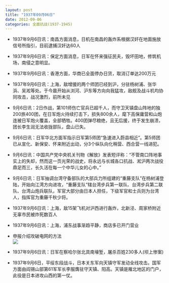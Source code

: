 ```yaml
---
layout: post
title: "1937年09月06日"
date: 2012-09-06
categories: 全面抗战(1937-1945)
---
```


<meta name="referrer" content="no-referrer" />

- 1937年9月6日讯：南昌方面消息，日机在南昌的轰炸系根据汉奸在地面施放信号所指引，目前逮捕汉奸达60人 

- 1937年9月6日讯：保定方面消息，日军在怀来强征民夫，毁坏田地，修筑机场，南侵之意明显。 

- 1937年9月6日讯：香港方面，华商已全面停办日货，取消订单达200万元 

- 1937年9月6日讯：上海，敌增援的两个师团已经到沪，分驻杨树浦、张华浜、吴淞等处。于今晨开始从浏河、沪东等方向向我猛攻，敌舰及战斗机均协同攻击，战况激烈，前所未见 

- 9月6日讯：2日作战，第101师伤亡官兵已超千人，而守卫天镇盘山阵地的独200旅400团，在日军炮火持续打击下，损失800余人，麾下高保庸营和山炮连被日军炮火覆盖，全部牺牲。400团弹尽粮绝，且无后援，终于发生崩溃，团长李生润无法收拢部队，盘山已失。 

- 9月6日讯：日军华北方面军指示日军第5师团“急速进入蔚县相近”。第5师团已从宣化、新保安、怀来附近出动，分3个纵队向化稍营、西合营一线进犯。 

- 9月6日讯：中国共产党中央机关刊物《解放》发表短评称：“不管南口阵地事实上的失却，然而这一页光荣的战史，将永远与长城各口抗战、淞沪两次战役鼎足而三，长久活在每一个中华儿女的心中。” 

- 9月6日讯：日军抽调台湾守备部队的大部兵力所组建的“重藤支队”在杨树浦登陆，开始向江湾方向进攻，“重藤支队”辖台湾步兵第一联队、台湾步兵第二联队、台湾山炮兵联队，军官大部分由日本人担任，下级军官和士兵则为台湾人，指挥官为重藤千秋少将。 

- 1937年9月6日讯：上海，敌15架飞机对沪西进行轰炸，北新泾、周家桥附近无辜市民被炸死数百人 

- 1937年9月6日讯：上海，浦东战事渐趋平静，商店多已开门营业 

- 申报介绍攻破电网的方法 <br/><img src="https://ww4.sinaimg.cn/large/aca367d8jw1dwmkskj1llj.jpg" />

- 1937年9月6日讯：日军在察哈尔张北具南壕堑，屠杀百姓230多人(坝上惨案) 

- 1937年9月6日，平绥东段战斗，日本关东军向天镇守军发动全线攻击。国军方面由阎锡山部第61军军长李服膺驻守天镇、阳高。天镇是雁北地区的门户，此役是日本进攻山西的第一仗。 

